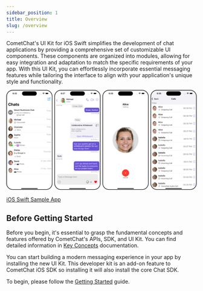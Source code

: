 ```yaml
---
sidebar_position: 1
title: Overview
slug: /overview
---
```


CometChat's UI Kit for iOS Swift simplifies the development of chat applications by providing a comprehensive set of customizable UI components. These components are organized into modules, allowing for easy integration and adaptation to match the specific requirements of your app. With this UI Kit, you can effortlessly incorporate essential messaging features while tailoring the interface to align with your application's unique style and functionality.

![](../assets/intro_overview_cometchat.png)

<div style={{display: 'flex', borderRadius: 3}}>
  <div style={{width: '100%', wordBreak: 'break-word', padding: '12px 12px 0 12px'}}>
    <p style={{margin: 0}}><a className="button btn" style={{backgroundColor: '#7c55c9', color: 'white', textDecoration: 'underline'}} href="https://github.com/cometchat-pro/ios-swift-chat-app/tree/v4">iOS Swift Sample App</a></p>
  </div>
</div>

## Before Getting Started

Before you begin, it's essential to grasp the fundamental concepts and features offered by CometChat's APIs, SDK, and UI Kit. You can find detailed information in [Key Concepts](/fundamentals/key-concepts) documentation.

You can start building a modern messaging experience in your app by installing the new UI Kit. This developer kit is an add-on feature to CometChat iOS SDK so installing it will also install the core Chat SDK.

To begin, please follow the [Getting Started](getting-started) guide.
